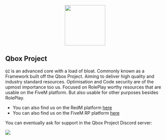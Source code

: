 <p align="center">
  <img width="128" height="128" src="https://media.discordapp.net/attachments/1026655945918525541/1027724149176676514/qbr_logo.png">
</p>

## Qbox Project
`QZ` is an advanced core with a load of bloat. Commonly known as a Framework built off the Qbox Project. Aiming to deliver high quality and industry standard resources. Optimisation and Code security are of the upmost importance too us. Focused on RolePlay worthy resources that are usable on the FiveM platform. But also usable for other purposes besides RolePlay.

- You can also find us on the RedM platform [here](https://github.com/QRCore-RedM-Re)<br>
- You can also find us on the FiveM RP platform [here](https://github.com/Qbox-project)

You can eventually ask for support in the Qbox Project Discord server: 

<a href="https://discord.gg/qbox"><img src="https://discordapp.com/api/guilds/1012753553418354748/widget.png?style=banner3"></a>
